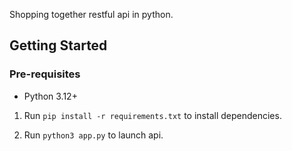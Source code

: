 Shopping together restful api in python.

## Getting Started

### Pre-requisites
- Python 3.12+

1) Run `pip install -r requirements.txt` to install dependencies.

2) Run `python3 app.py` to launch api.